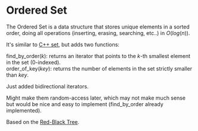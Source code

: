 # Ordered Set

The Ordered Set is a data structure that stores unique elements in a sorted order, doing all operations (inserting, erasing, searching, etc..) in $O(log(n))$.

It's similar to <a href = "https://cplusplus.com/reference/set/set/">C++ set</a>, but adds two functions:

find_by_order($k$): returns an iterator that points to the $k$-th smallest element in the set (0-indexed).<br>
order_of_key($key$): returns the number of elements in the set strictly smaller than $key$.

Just added bidirectional iterators.

Might make them random-access later, which may not make much sense but would be nice and easy to implement (find_by_order already implemented).

Based on the <a href = "https://en.wikipedia.org/wiki/Red%E2%80%93black_tree">Red-Black Tree</a>. 
